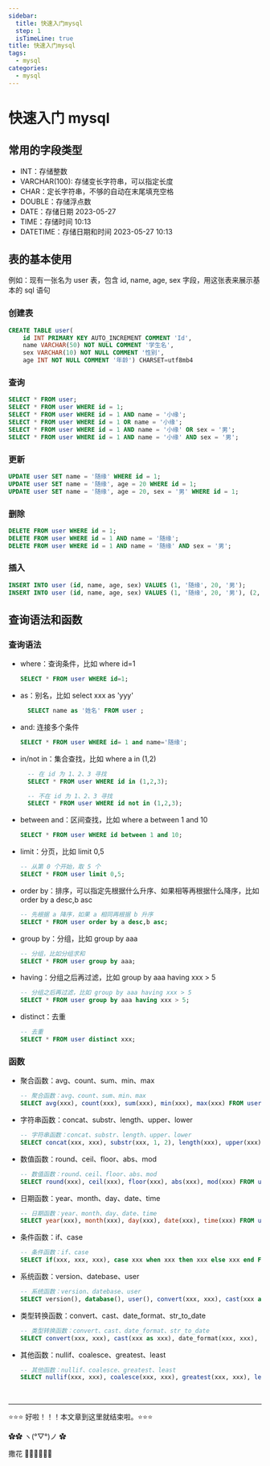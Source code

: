 ```yaml
---
sidebar:
  title: 快速入门mysql
  step: 1
  isTimeLine: true
title: 快速入门mysql
tags:
  - mysql
categories:
  - mysql
---
```


# 快速入门 mysql

## 常用的字段类型

- INT：存储整数
- VARCHAR(100): 存储变长字符串，可以指定长度
- CHAR：定长字符串，不够的自动在末尾填充空格
- DOUBLE：存储浮点数
- DATE：存储日期 2023-05-27
- TIME：存储时间 10:13
- DATETIME：存储日期和时间 2023-05-27 10:13

## 表的基本使用

例如：现有一张名为 user 表，包含 id, name, age, sex 字段，用这张表来展示基本的 sql 语句

### 创建表

```sql
CREATE TABLE user(
    id INT PRIMARY KEY AUTO_INCREMENT COMMENT 'Id',
    name VARCHAR(50) NOT NULL COMMENT '学生名',
    sex VARCHAR(10) NOT NULL COMMENT '性别',
    age INT NOT NULL COMMENT '年龄') CHARSET=utf8mb4
```

### 查询

```sql
SELECT * FROM user;
SELECT * FROM user WHERE id = 1;
SELECT * FROM user WHERE id = 1 AND name = '小缘';
SELECT * FROM user WHERE id = 1 OR name = '小缘';
SELECT * FROM user WHERE id = 1 AND name = '小缘' OR sex = '男';
SELECT * FROM user WHERE id = 1 AND name = '小缘' AND sex = '男';
```

### 更新

```sql
UPDATE user SET name = '随缘' WHERE id = 1;
UPDATE user SET name = '随缘', age = 20 WHERE id = 1;
UPDATE user SET name = '随缘', age = 20, sex = '男' WHERE id = 1;
```

### 删除

```sql
DELETE FROM user WHERE id = 1;
DELETE FROM user WHERE id = 1 AND name = '随缘';
DELETE FROM user WHERE id = 1 AND name = '随缘' AND sex = '男';
```

### 插入

```sql
INSERT INTO user (id, name, age, sex) VALUES (1, '随缘', 20, '男');
INSERT INTO user (id, name, age, sex) VALUES (1, '随缘', 20, '男'), (2, '王五', 21, '女');
```

## 查询语法和函数

### 查询语法

- where：查询条件，比如 where id=1
  ```sql
  SELECT * FROM user WHERE id=1;
  ```
- as：别名，比如 select xxx as 'yyy'
  ```sql
    SELECT name as '姓名' FROM user ;
  ```
- and: 连接多个条件
  ```sql
  SELECT * FROM user WHERE id= 1 and name='随缘';
  ```
- in/not in：集合查找，比如 where a in (1,2)
  ```sql
    -- 在 id 为 1、2、3 寻找
    SELECT * FROM user WHERE id in (1,2,3);

    -- 不在 id 为 1、2、3 寻找
    SELECT * FROM user WHERE id not in (1,2,3);
  ```
- between and：区间查找，比如 where a between 1 and 10
  ```sql
  SELECT * FROM user WHERE id between 1 and 10;
  ```
- limit：分页，比如 limit 0,5
  ```sql
  -- 从第 0 个开始，取 5 个
  SELECT * FROM user limit 0,5;
  ```
- order by：排序，可以指定先根据什么升序、如果相等再根据什么降序，比如 order by a desc,b asc
  ```sql
  -- 先根据 a 降序，如果 a 相同再根据 b 升序
  SELECT * FROM user order by a desc,b asc;
  ```
- group by：分组，比如 group by aaa
  ```sql
  -- 分组，比如分组求和
  SELECT * FROM user group by aaa;
  ```
- having：分组之后再过滤，比如 group by aaa having xxx > 5
  ```sql
  -- 分组之后再过滤，比如 group by aaa having xxx > 5
  SELECT * FROM user group by aaa having xxx > 5;
  ```
- distinct：去重
  ```sql
  -- 去重
  SELECT * FROM user distinct xxx;
  ```

### 函数

- 聚合函数：avg、count、sum、min、max
  ```sql
  -- 聚合函数：avg、count、sum、min、max
  SELECT avg(xxx), count(xxx), sum(xxx), min(xxx), max(xxx) FROM user;
  ```
- 字符串函数：concat、substr、length、upper、lower
  ```sql
  -- 字符串函数：concat、substr、length、upper、lower
  SELECT concat(xxx, xxx), substr(xxx, 1, 2), length(xxx), upper(xxx), lower(xxx) FROM user;
  ```
- 数值函数：round、ceil、floor、abs、mod
  ```sql
  -- 数值函数：round、ceil、floor、abs、mod
  SELECT round(xxx), ceil(xxx), floor(xxx), abs(xxx), mod(xxx) FROM user;
  ```
- 日期函数：year、month、day、date、time
  ```sql
  -- 日期函数：year、month、day、date、time
  SELECT year(xxx), month(xxx), day(xxx), date(xxx), time(xxx) FROM user;
  ```
- 条件函数：if、case
  ```sql
  -- 条件函数：if、case
  SELECT if(xxx, xxx, xxx), case xxx when xxx then xxx else xxx end FROM user;
  ```
- 系统函数：version、datebase、user
  ```sql
  -- 系统函数：version、datebase、user
  SELECT version(), database(), user(), convert(xxx, xxx), cast(xxx as xxx), date_format(xxx, xxx), str_to_date(xxx, xxx) FROM user;
  ```
- 类型转换函数：convert、cast、date_format、str_to_date
  ```sql
  -- 类型转换函数：convert、cast、date_format、str_to_date
  SELECT convert(xxx, xxx), cast(xxx as xxx), date_format(xxx, xxx), str_to_date(xxx, xxx), nullif(xxx, xxx), coalesce(xxx, xxx), greatest(xxx, xxx), least(xxx, xxx) FROM user;
  ```
- 其他函数：nullif、coalesce、greatest、least
  ```sql
  -- 其他函数：nullif、coalesce、greatest、least
  SELECT nullif(xxx, xxx), coalesce(xxx, xxx), greatest(xxx, xxx), least(xxx, xxx) FROM user;
  ```

<br/>
<hr />

⭐️⭐️⭐️ 好啦！！！本文章到这里就结束啦。⭐️⭐️⭐️

✿✿ ヽ(°▽°)ノ ✿

撒花 🌸🌸🌸🌸🌸🌸
